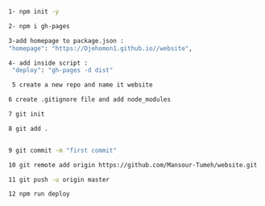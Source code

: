 ```sh
1- npm init -y 
``` 
```sh
2- npm i gh-pages
``` 
```sh
3-add homepage to package.json : 
"homepage": "https://Ojehomon1.github.io//website",
```
```sh
4- add inside script :
 "deploy": "gh-pages -d dist"
 ```
```sh
 5 create a new repo and name it website
 ```
 ```sh
 6 create .gitignore file and add node_modules 
 ```
 ```sh
 7 git init 
 ```
 ```sh
 8 git add .
 ```
 ```sh

 9 git commit -m "first commit"
 ```
 ```sh
 10 git remote add origin https://github.com/Mansour-Tumeh/website.git 
  ```
 ```sh  
 11 git push -u origin master
 ```
 ```sh
 12 npm run deploy
 ```

